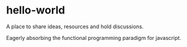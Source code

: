 # hello-world
A place to share ideas, resources and hold discussions.

Eagerly absorbing the functional programming paradigm for javascript.
